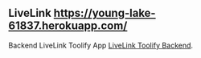 ## LiveLink https://young-lake-61837.herokuapp.com/

Backend LiveLink Toolify App [LiveLink Toolify Backend](https://young-lake-61837.herokuapp.com/).
